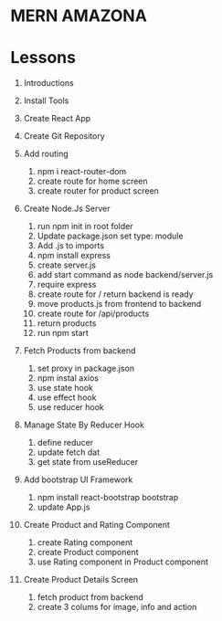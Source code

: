 # MERN AMAZONA

# Lessons

1. Introductions
2. Install Tools
3. Create React App
4. Create Git Repository

5. Add routing

   1. npm i react-router-dom
   2. create route for home screen
   3. create router for product screen

6. Create Node.Js Server

   1. run npm init in root folder
   2. Update package.json set type: module
   3. Add .js to imports
   4. npm install express
   5. create server.js
   6. add start command as node backend/server.js
   7. require express
   8. create route for / return backend is ready
   9. move products.js from frontend to backend
   10. create route for /api/products
   11. return products
   12. run npm start

7. Fetch Products from backend

   1. set proxy in package.json
   2. npm instal axios
   3. use state hook
   4. use effect hook
   5. use reducer hook

8. Manage State By Reducer Hook
   1. define reducer
   2. update fetch dat
   3. get state from useReducer
9. Add bootstrap UI Framework

   1. npm install react-bootstrap bootstrap
   2. update App.js

10. Create Product and Rating Component
    1. create Rating component
    2. create Product component
    3. use Rating component in Product component
11. Create Product Details Screen
    1. fetch product from backend
    2. create 3 colums for image, info and action

